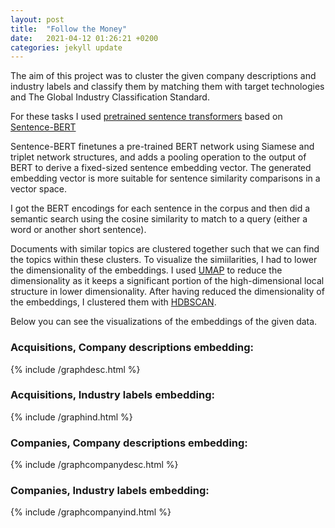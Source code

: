 ```yaml
---
layout: post
title:  "Follow the Money"
date:   2021-04-12 01:26:21 +0200
categories: jekyll update
---
```

The aim of this project was to cluster the given company descriptions and  industry labels and classify them by matching them with  target technologies and The Global Industry Classification Standard.

For these tasks I used [pretrained sentence transformers](https://www.sbert.net/index.html) based on [Sentence-BERT](https://arxiv.org/pdf/1908.10084.pdf)

Sentence-BERT finetunes a pre-trained BERT network using Siamese and triplet network structures, and adds a pooling operation to the output of BERT to derive a fixed-sized sentence embedding vector. The generated embedding vector is more suitable for sentence similarity comparisons in a vector space.

I got the BERT encodings for each sentence in the corpus and then did a semantic search using the cosine similarity to match to a query (either a word or another short sentence).

Documents with similar topics are clustered together such that we can find the topics within these clusters. To visualize the simiilarities, I had to lower the dimensionality of the embeddings. I used [UMAP](https://umap-learn.readthedocs.io/en/latest/index.html) to reduce the dimensionality as it keeps a significant portion of the high-dimensional local structure in lower dimensionality. After having reduced the dimensionality of the embeddings, I  clustered them with [HDBSCAN](https://hdbscan.readthedocs.io/en/latest/index.html).

Below you can see the visualizations of the embeddings of the given data.

### Acquisitions, Company descriptions embedding:

{% include /graphdesc.html %}

### Acquisitions, Industry labels embedding:

{% include /graphind.html %}

### Companies, Company descriptions embedding:

{% include /graphcompanydesc.html %}

### Companies, Industry labels embedding:

{% include /graphcompanyind.html %}


